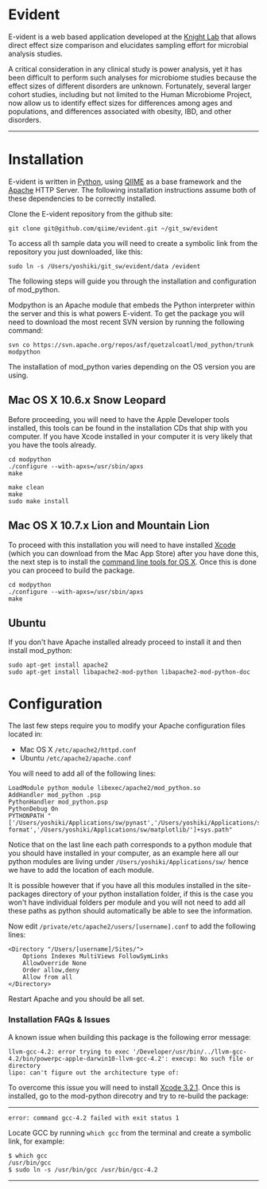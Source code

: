 # Evident

E-vident is a web based application developed at the [Knight Lab][] that allows direct effect size comparison and elucidates sampling effort for microbial analysis studies.

A critical consideration in any clinical study is power analysis, yet it has been difficult to perform such analyses for microbiome studies because the effect sizes of different disorders are unknown. Fortunately, several larger cohort studies, including but not limited to the Human Microbiome Project, now allow us to identify effect sizes for differences among ages and populations, and differences associated with obesity, IBD, and other disorders.

--------------------------------------------------------------------------------

# Installation

E-vident is written in [Python][], using [QIIME][] as a base framework and the [Apache][] HTTP Server. The following installation instructions assume both of these dependencies to be correctly installed.

Clone the E-vident repository from the github site:

    git clone git@github.com/qiime/evident.git ~/git_sw/evident

To access all th sample data you will need to create a symbolic link from the repository you just downloaded, like this:

    sudo ln -s /Users/yoshiki/git_sw/evident/data /evident

The following steps will guide you through the installation and configuration of mod_python.

Modpython is an Apache module that embeds the Python interpreter within the server and this is what powers E-vident. To get the package you will need to download the most recent SVN version by running the following command:

    svn co https://svn.apache.org/repos/asf/quetzalcoatl/mod_python/trunk modpython

The installation of mod_python varies depending on the OS version you are using.

## Mac OS X 10.6.x Snow Leopard

Before proceeding, you will need to have the Apple Developer tools installed, this tools can be found in the installation CDs that ship with you computer. If you have Xcode installed in your computer it is very likely that you have the tools already.

    cd modpython
    ./configure --with-apxs=/usr/sbin/apxs
    make

    make clean
    make 
    sudo make install

## Mac OS X 10.7.x Lion and Mountain Lion

To proceed with this installation you will need to have installed [Xcode][] (which you can download from the Mac App Store) after you have done this, the next step is to install the [command line tools for OS X][]. Once this is done you can proceed to build the package.

    cd modpython
    ./configure --with-apxs=/usr/sbin/apxs
    make

## Ubuntu

If you don't have Apache installed already proceed to install it and then install mod_python:

    sudo apt-get install apache2
    sudo apt-get install libapache2-mod-python libapache2-mod-python-doc

# Configuration

The last few steps require you to modify your Apache configuration files located in:

- Mac OS X `/etc/apache2/httpd.conf`
- Ubuntu `/etc/apache2/apache.conf`

You will need to add all of the following lines:

    LoadModule python_module libexec/apache2/mod_python.so
    AddHandler mod_python .psp
    PythonHandler mod_python.psp
    PythonDebug On
    PYTHONPATH "['/Users/yoshiki/Applications/sw/pynast','/Users/yoshiki/Applications/sw/qiime/','/Users/yoshiki/Applications/sw/pycogent/','/Users/yoshiki/Applications/sw/numpy/','/Users/yoshiki/Applications/sw/biom-format','/Users/yoshiki/Applications/sw/matplotlib/']+sys.path" 

Notice that on the last line each path corresponds to a python module that you should have installed in your computer, as an example here all our python modules are living under `/Users/yoshiki/Applications/sw/` hence we have to add the location of each module.

It is possible however that if you have all this modules installed in the site-packages directory of your python installation folder, if this is the case you won't have individual folders per module and you will not need to add all these paths as python should automatically be able to see the information.

Now edit `/private/etc/apache2/users/[username].conf` to add the following lines:

    <Directory "/Users/[username]/Sites/">
        Options Indexes MultiViews FollowSymLinks
        AllowOverride None
        Order allow,deny
        Allow from all
    </Directory>

Restart Apache and you should be all set.

### Installation FAQs & Issues

A known issue when building this package is the following error message:

    llvm-gcc-4.2: error trying to exec '/Developer/usr/bin/../llvm-gcc-4.2/bin/powerpc-apple-darwin10-llvm-gcc-4.2': execvp: No such file or directory
    lipo: can't figure out the architecture type of:

To overcome this issue you will need to install [Xcode 3.2.1][]. Once this is installed, go to the mod-python direcotry and try to re-build the package:

--------------------------------------------------------------------------------

`error: command gcc-4.2 failed with exit status 1`

Locate GCC by running `which gcc` from the terminal and create a symbolic link, for example:

    $ which gcc
    /usr/bin/gcc
    $ sudo ln -s /usr/bin/gcc /usr/bin/gcc-4.2

--------------------------------------------------------------------------------

[Knight Lab]: http://chem.colorado.edu/knightgroup/
[Python]: http://www.python.org/
[QIIME]: https://github.com/qiime/qiime
[Apache]: httpd.apache.org/
[Xcode 3.2.1]: http://instaar.colorado.edu/KingdomProkarya/software/xcode321_10m2003_developerdvd.dmg
[command line tools for OS X]: http://adcdownload.apple.com/Developer_Tools/command_line_tools_os_x_lion_for_xcode__november_2012/xcode452cltools10_76938212a.dmg
[Xcode]: http://itunes.apple.com/us/app/xcode/id497799835?ls=1&mt=12